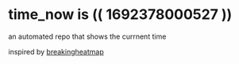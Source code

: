 # time_now is (( 1692378000527 ))

an automated repo that shows the currnent time

inspired by [breakingheatmap](https://github.com/breakingheatmap/breakingheatmap)